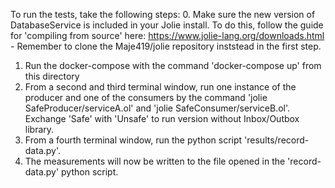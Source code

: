 To run the tests, take the following steps:
0. Make sure the new version of DatabaseService is included in your Jolie install. To do this, follow the guide for 'compiling from source' here: https://www.jolie-lang.org/downloads.html - Remember to clone the Maje419/jolie repository inststead in the first step.
1. Run the docker-compose with the command 'docker-compose up' from this directory
2. From a second and third terminal window, run one instance of the producer and one of the consumers by the command 'jolie SafeProducer/serviceA.ol' and 'jolie SafeConsumer/serviceB.ol'. Exchange 'Safe' with 'Unsafe' to run version without Inbox/Outbox library.
3. From a fourth terminal window, run the python script 'results/record-data.py'.
4. The measurements will now be written to the file opened in the 'record-data.py' python script.
